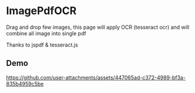 # ImagePdfOCR

Drag and drop few images, 
this page will apply OCR (tesseract ocr) and will combine all image into single pdf 

Thanks to 
jspdf & tesseract.js

## Demo
https://github.com/user-attachments/assets/447065ad-c372-4989-bf3a-835b4959c5be

